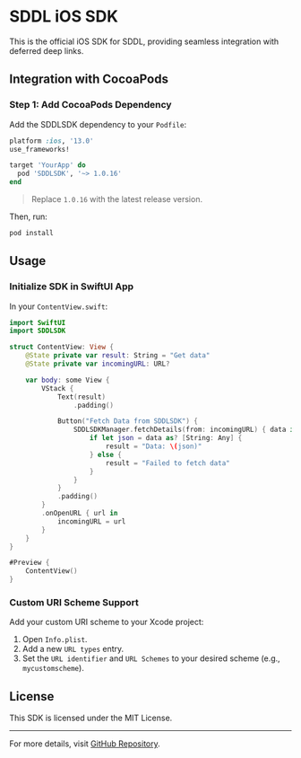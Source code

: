# SDDL iOS SDK

This is the official iOS SDK for SDDL, providing seamless integration with deferred deep links.

## Integration with CocoaPods

### Step 1: Add CocoaPods Dependency
Add the SDDLSDK dependency to your `Podfile`:

```ruby
platform :ios, '13.0'
use_frameworks!

target 'YourApp' do
  pod 'SDDLSDK', '~> 1.0.16'
end
```

> Replace `1.0.16` with the latest release version.

Then, run:

```sh
pod install
```

## Usage

### Initialize SDK in SwiftUI App
In your `ContentView.swift`:

```swift
import SwiftUI
import SDDLSDK

struct ContentView: View {
    @State private var result: String = "Get data"
    @State private var incomingURL: URL?

    var body: some View {
        VStack {
            Text(result)
                .padding()

            Button("Fetch Data from SDDLSDK") {
                SDDLSDKManager.fetchDetails(from: incomingURL) { data in
                    if let json = data as? [String: Any] {
                        result = "Data: \(json)"
                    } else {
                        result = "Failed to fetch data"
                    }
                }
            }
            .padding()
        }
        .onOpenURL { url in
            incomingURL = url
        }
    }
}

#Preview {
    ContentView()
}
```

### Custom URI Scheme Support
Add your custom URI scheme to your Xcode project:

1. Open `Info.plist`.
2. Add a new `URL types` entry.
3. Set the `URL identifier` and `URL Schemes` to your desired scheme (e.g., `mycustomscheme`).

## License
This SDK is licensed under the MIT License.

---

For more details, visit [GitHub Repository](https://github.com/nonanerz/ssdl-ios-sdk).

